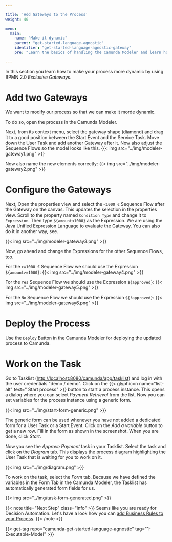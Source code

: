 ```yaml
---

title: 'Add Gateways to the Process'
weight: 40

menu:
  main:
    name: "Make it dynamic"
    parent: "get-started-language-agnostic"
    identifier: "get-started-language-agnostic-gateway"
    pre: "Learn the basics of handling the Camunda Modeler and learn how to model and configure a fully executable process."

---
```


In this section you learn how to make your process more dynamic by using BPMN 2.0 *Exclusive Gateways*.

# Add two Gateways
We want to modify our process so that we can make it morde dynamic.

To do so, open the process in the Camunda Modeler.

Next, from its context menu, select the gateway shape (diamond) and drag it to a good position between the Start Event and the Service Task. Move down the User Task and add another Gateway after it. Now also adjust the Sequence Flows so the model looks like this.
{{< img src="../img/modeler-gateway1.png" >}}

Now also name the new elements correctly:
{{< img src="../img/modeler-gateway2.png" >}}

# Configure the Gateways

Next, Open the properties view and select the `<1000 €` Sequence Flow after the Gateway on the canvas. This updates the selection in the properties view.
Scroll to the property named `Condition Type` and change it to `Expression`. Then type `${amount<1000}` as the Expression.
We are using the Java Unified Expression Language to evaluate the Gateway. You can also do it in another way, see.

{{< img src="../img/modeler-gateway3.png" >}}

Now, go ahead and change the Expressions for the other Sequence Flows, too.

For the `>=1000 €` Sequence Flow we should use the Expression `${amount>=1000}`:
{{< img src="../img/modeler-gateway4.png" >}}


For the `Yes` Sequence Flow we should use the Expression `${approved}`:
{{< img src="../img/modeler-gateway5.png" >}}

For the `No` Sequence Flow we should use the Expression `${!approved}`:
{{< img src="../img/modeler-gateway6.png" >}}

# Deploy the Process

Use the `Deploy` Button in the Camunda Modeler for deploying the updated process to Camunda.

# Work on the Task

Go to Tasklist ([http://localhost:8080/camunda/app/tasklist](http://localhost:8080/camunda/app/tasklist)) and log in with the user credentials "demo / demo".
Click on the {{< glyphicon name="list-alt" text=" Start process" >}} button to start a process instance. This opens a dialog where you can select *Payment Retrieval* from the list. Now you can set variables for the process instance using a generic form.

{{< img src="../img/start-form-generic.png" >}}

The generic form can be used whenever you have not added a dedicated form for a User Task or a Start Event.
Click on the *Add a variable* button to get a new row. Fill in the form as shown in the screenshot. When you are done, click *Start*.


Now you see the *Approve Payment* task in your Tasklist. Select the task and click on the *Diagram* tab. This displays the process diagram highlighting the User Task that is waiting for you to work on it.

{{< img src="../img/diagram.png" >}}

To work on the task, select the *Form* tab. Because we have defined the variables in the Form Tab in the Camunda Modeler, the Tasklist has automatically generated form fields for us.

{{< img src="../img/task-form-generated.png" >}}

{{< note title="Next Step" class="info" >}}
Seems like you are ready for Decision Automation. Let's have a look how you can [add Business Rules to your Process](xx).
{{< /note >}}

{{< get-tag repo="camunda-get-started-language-agnostic" tag="1-Executable-Model" >}}
